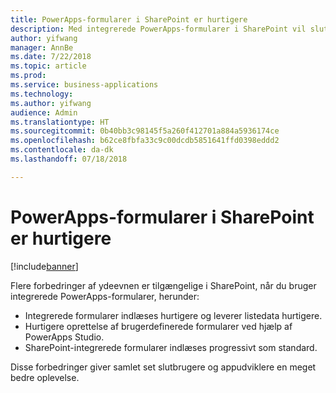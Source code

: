 ```yaml
---
title: PowerApps-formularer i SharePoint er hurtigere
description: Med integrerede PowerApps-formularer i SharePoint vil slutbrugere og appudviklere opleve en bedre ydeevne
author: yifwang
manager: AnnBe
ms.date: 7/22/2018
ms.topic: article
ms.prod: 
ms.service: business-applications
ms.technology: 
ms.author: yifwang
audience: Admin
ms.translationtype: HT
ms.sourcegitcommit: 0b40bb3c98145f5a260f412701a884a5936174ce
ms.openlocfilehash: b62ce8fbfa33c9c00dcdb5851641ffd0398eddd2
ms.contentlocale: da-dk
ms.lasthandoff: 07/18/2018

---
```

# <a name="powerapps-forms-in-sharepoint-are-faster"></a>PowerApps-formularer i SharePoint er hurtigere


[!include[banner](../../includes/banner.md)]

Flere forbedringer af ydeevnen er tilgængelige i SharePoint, når du bruger integrerede PowerApps-formularer, herunder:

- Integrerede formularer indlæses hurtigere og leverer listedata hurtigere.
- Hurtigere oprettelse af brugerdefinerede formularer ved hjælp af PowerApps Studio.
- SharePoint-integrerede formularer indlæses progressivt som standard.

Disse forbedringer giver samlet set slutbrugere og appudviklere en meget bedre oplevelse.


